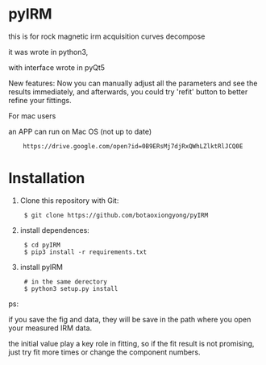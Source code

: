 # pyIRM
this is for rock magnetic irm acquisition curves decompose

it was wrote in python3, 

with interface wrote in pyQt5

New features:
Now you can manually adjust all the parameters and see the results immediately, and afterwards, you could try 'refit' button to better refine your fittings.



For mac users

an APP can run on Mac OS (not up to date)

        https://drive.google.com/open?id=0B9ERsMj7djRxQWhLZlktRlJCQ0E

# Installation
1. Clone this repository with Git:

        $ git clone https://github.com/botaoxiongyong/pyIRM
2. install dependences:

        $ cd pyIRM
        $ pip3 install -r requirements.txt
3. install pyIRM

        # in the same derectory
        $ python3 setup.py install
     
ps: 

if you save the fig and data, they will be save in the path where you open your measured IRM data.

the initial value play a key role in fitting, so if the fit result is not promising, just try fit more times or change the component numbers.
